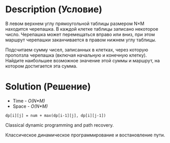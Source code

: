 # Description (Условие)

В левом верхнем углу прямоугольной таблицы размером N×M находится черепашка. В каждой клетке таблицы записано некоторое число. Черепашка может перемещаться вправо или вниз, при этом маршрут черепашки заканчивается в правом нижнем углу таблицы.

Подсчитаем сумму чисел, записанных в клетках, через которую проползла черепашка (включая начальную и конечную клетку). Найдите наибольшее возможное значение этой суммы и маршрут, на котором достигается эта сумма.

# Solution (Решение)

- Time - *O(N\*M)*
- Space - *O(N\*M)*

`dp[i][j] = num + max(dp[i-1][j], dp[i][j-1])`

Classical dynamic programming and path recovery.

Классическое динамическое программирование и востановление пути. 
